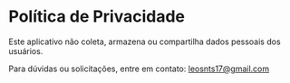 # Política de Privacidade

Este aplicativo não coleta, armazena ou compartilha dados pessoais dos usuários.

Para dúvidas ou solicitações, entre em contato: leosnts17@gmail.com
